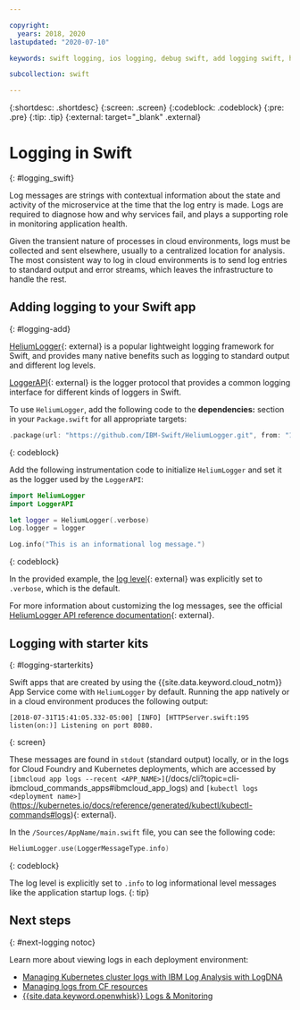 ```yaml
---

copyright:
  years: 2018, 2020
lastupdated: "2020-07-10"

keywords: swift logging, ios logging, debug swift, add logging swift, heliumlogger swift, loggerapi swift, logger swift, starter kit swift logger

subcollection: swift

---
```


{:shortdesc: .shortdesc}
{:screen: .screen}
{:codeblock: .codeblock}
{:pre: .pre}
{:tip: .tip}
{:external: target="_blank" .external}

# Logging in Swift
{: #logging_swift}

Log messages are strings with contextual information about the state and activity of the microservice at the time that the log entry is made. Logs are required to diagnose how and why services fail, and plays a supporting role in monitoring application health.

Given the transient nature of processes in cloud environments, logs must be collected and sent elsewhere, usually to a centralized location for analysis. The most consistent way to log in cloud environments is to send log entries to standard output and error streams, which leaves the infrastructure to handle the rest.

## Adding logging to your Swift app
{: #logging-add}

[HeliumLogger](https://github.com/IBM-Swift/HeliumLogger){: external} is a popular lightweight logging framework for Swift, and provides many native benefits such as logging to standard output and different log levels.

[LoggerAPI](https://github.com/IBM-Swift/LoggerAPI){: external} is the logger protocol that provides a common logging interface for different kinds of loggers in Swift.

To use `HeliumLogger`, add the following code to the **dependencies:** section in your `Package.swift` for all appropriate targets:
```swift
.package(url: "https://github.com/IBM-Swift/HeliumLogger.git", from: "1.7.1")
```
{: codeblock}

Add the following instrumentation code to initialize `HeliumLogger` and set it as the logger used by the `LoggerAPI`:
```swift
import HeliumLogger
import LoggerAPI

let logger = HeliumLogger(.verbose)
Log.logger = logger

Log.info("This is an informational log message.")
```
{: codeblock}

In the provided example, the [log level](http://ibm-swift.github.io/HeliumLogger/){: external} was explicitly set to `.verbose`, which is the default.

For more information about customizing the log messages, see the official [HeliumLogger API reference documentation](http://ibm-swift.github.io/HeliumLogger/){: external}.

## Logging with starter kits
{: #logging-starterkits}

Swift apps that are created by using the {{site.data.keyword.cloud_notm}} App Service come with `HeliumLogger` by default. Running the app natively or in a cloud environment produces the following output:
```
[2018-07-31T15:41:05.332-05:00] [INFO] [HTTPServer.swift:195 listen(on:)] Listening on port 8080.
```
{: screen}

These messages are found in `stdout` (standard output) locally, or in the logs for Cloud Foundry and Kubernetes deployments, which are accessed by `[ibmcloud app logs --recent <APP_NAME>]`(/docs/cli?topic=cli-ibmcloud_commands_apps#ibmcloud_app_logs) and `[kubectl logs <deployment name>]`(https://kubernetes.io/docs/reference/generated/kubectl/kubectl-commands#logs){: external}.

In the `/Sources/AppName/main.swift` file, you can see the following code:
```swift
HeliumLogger.use(LoggerMessageType.info)
```
{: codeblock}

The log level is explicitly set to `.info` to log informational level messages like the application startup logs.
{: tip}

## Next steps
{: #next-logging notoc}

Learn more about viewing logs in each deployment environment:
* [Managing Kubernetes cluster logs with IBM Log Analysis with LogDNA](/docs/Log-Analysis-with-LogDNA?topic=Log-Analysis-with-LogDNA-kube)
* [Managing logs from CF resources](/docs/Log-Analysis-with-LogDNA?topic=Log-Analysis-with-LogDNA-monitor_cfapp_logs)
* [{{site.data.keyword.openwhisk}} Logs & Monitoring](/docs/openwhisk?topic=openwhisk-logs)
